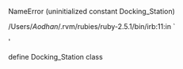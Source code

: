 NameError (uninitialized constant Docking_Station)

/Users/_Aodhan_/.rvm/rubies/ruby-2.5.1/bin/irb:11:in `<main>'

define Docking_Station class